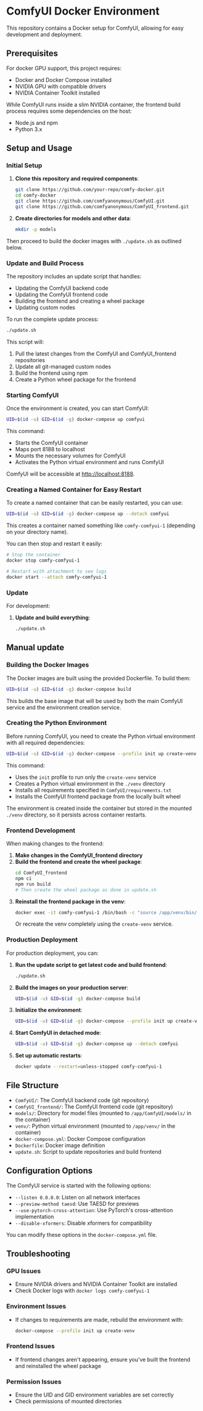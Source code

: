 # ComfyUI Docker Environment

This repository contains a Docker setup for ComfyUI, allowing for easy development and deployment.

## Prerequisites

For docker GPU support, this project requires:

- Docker and Docker Compose installed
- NVIDIA GPU with compatible drivers
- NVIDIA Container Toolkit installed

While ComfyUI runs inside a slim NVIDIA container, the frontend build process requires some dependencies on the host:

- Node.js and npm
- Python 3.x

## Setup and Usage

### Initial Setup

1. **Clone this repository and required components**:

   ```bash
   git clone https://github.com/your-repo/comfy-docker.git
   cd comfy-docker
   git clone https://github.com/comfyanonymous/ComfyUI.git
   git clone https://github.com/comfyanonymous/ComfyUI_frontend.git
   ```

2. **Create directories for models and other data**:
   ```bash
   mkdir -p models
   ```

Then proceed to build the docker images with `./update.sh` as outlined below.

### Update and Build Process

The repository includes an update script that handles:

- Updating the ComfyUI backend code
- Updating the ComfyUI frontend code
- Building the frontend and creating a wheel package
- Updating custom nodes

To run the complete update process:

```bash
./update.sh
```

This script will:

1. Pull the latest changes from the ComfyUI and ComfyUI_frontend repositories
2. Update all git-managed custom nodes
3. Build the frontend using npm
4. Create a Python wheel package for the frontend

### Starting ComfyUI

Once the environment is created, you can start ComfyUI:

```bash
UID=$(id -u) GID=$(id -g) docker-compose up comfyui
```

This command:

- Starts the ComfyUI container
- Maps port 8188 to localhost
- Mounts the necessary volumes for ComfyUI
- Activates the Python virtual environment and runs ComfyUI

ComfyUI will be accessible at [http://localhost:8188](http://localhost:8188).

### Creating a Named Container for Easy Restart

To create a named container that can be easily restarted, you can use:

```bash
UID=$(id -u) GID=$(id -g) docker-compose up --detach comfyui
```

This creates a container named something like `comfy-comfyui-1` (depending on your directory name).

You can then stop and restart it easily:

```bash
# Stop the container
docker stop comfy-comfyui-1

# Restart with attachment to see logs
docker start --attach comfy-comfyui-1
```

### Update

For development:

1. **Update and build everything**:
   ```bash
   ./update.sh
   ```

## Manual update

### Building the Docker Images

The Docker images are built using the provided Dockerfile. To build them:

```bash
UID=$(id -u) GID=$(id -g) docker-compose build
```

This builds the base image that will be used by both the main ComfyUI service and the environment creation service.

### Creating the Python Environment

Before running ComfyUI, you need to create the Python virtual environment with all required dependencies:

```bash
UID=$(id -u) GID=$(id -g) docker-compose --profile init up create-venv
```

This command:

- Uses the `init` profile to run only the `create-venv` service
- Creates a Python virtual environment in the `./venv` directory
- Installs all requirements specified in `ComfyUI/requirements.txt`
- Installs the ComfyUI frontend package from the locally built wheel

The environment is created inside the container but stored in the mounted `./venv` directory, so it persists across container restarts.

### Frontend Development

When making changes to the frontend:

1. **Make changes in the ComfyUI_frontend directory**
2. **Build the frontend and create the wheel package**:
   ```bash
   cd ComfyUI_frontend
   npm ci
   npm run build
   # Then create the wheel package as done in update.sh
   ```
3. **Reinstall the frontend package in the venv**:
   ```bash
   docker exec -it comfy-comfyui-1 /bin/bash -c "source /app/venv/bin/activate && pip install /app/frontend-wheel/comfyui_frontend_package-*.whl"
   ```
   Or recreate the venv completely using the `create-venv` service.

### Production Deployment

For production deployment, you can:

1. **Run the update script to get latest code and build frontend**:

   ```bash
   ./update.sh
   ```

2. **Build the images on your production server**:

   ```bash
   UID=$(id -u) GID=$(id -g) docker-compose build
   ```

3. **Initialize the environment**:

   ```bash
   UID=$(id -u) GID=$(id -g) docker-compose --profile init up create-venv
   ```

4. **Start ComfyUI in detached mode**:

   ```bash
   UID=$(id -u) GID=$(id -g) docker-compose up --detach comfyui
   ```

5. **Set up automatic restarts**:
   ```bash
   docker update --restart=unless-stopped comfy-comfyui-1
   ```

## File Structure

- `ComfyUI/`: The ComfyUI backend code (git repository)
- `ComfyUI_frontend/`: The ComfyUI frontend code (git repository)
- `models/`: Directory for model files (mounted to `/app/ComfyUI/models/` in the container)
- `venv/`: Python virtual environment (mounted to `/app/venv/` in the container)
- `docker-compose.yml`: Docker Compose configuration
- `Dockerfile`: Docker image definition
- `update.sh`: Script to update repositories and build frontend

## Configuration Options

The ComfyUI service is started with the following options:

- `--listen 0.0.0.0`: Listen on all network interfaces
- `--preview-method taesd`: Use TAESD for previews
- `--use-pytorch-cross-attention`: Use PyTorch's cross-attention implementation
- `--disable-xformers`: Disable xformers for compatibility

You can modify these options in the `docker-compose.yml` file.

## Troubleshooting

### GPU Issues

- Ensure NVIDIA drivers and NVIDIA Container Toolkit are installed
- Check Docker logs with `docker logs comfy-comfyui-1`

### Environment Issues

- If changes to requirements are made, rebuild the environment with:
  ```bash
  docker-compose --profile init up create-venv
  ```

### Frontend Issues

- If frontend changes aren't appearing, ensure you've built the frontend and reinstalled the wheel package

### Permission Issues

- Ensure the UID and GID environment variables are set correctly
- Check permissions of mounted directories
